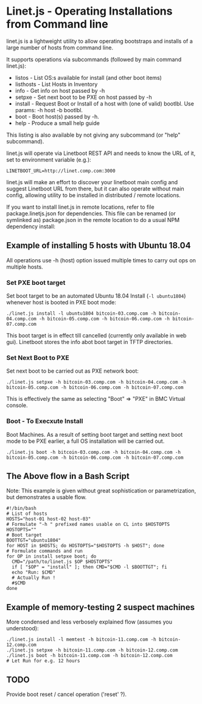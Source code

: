 # Linet.js - Operating Installations from Command line

linet.js is a lightweight utility to allow operating bootstraps and installs of a large number of hosts from command line.

It supports operations via subcommands (followed by main command linet.js):

- listos - List OS:s available for install (and other boot items)
- listhosts - List Hosts in Inventory
- info - Get info on host passed by -h 
- setpxe - Set next boot to be PXE on host passed by -h 
- install - Request Boot or Install of a host with (one of valid) bootlbl. Use params: -h host -b bootlbl.
- boot - Boot host(s) passed by -h.
- help - Produce a small help guide

This listing is also available by not giving any subcommand (or "help" subcommand).

linet.js will operate via Linetboot REST API and needs to know the URL of it, set to environment variable (e.g.):
```
LINETBOOT_URL=http://linet.comp.com:3000
```

linet.js will make an effort to discover your linetboot main config and suggest
Linetboot URL from there, but it can also operate without main config,
allowing utility to be installed in distributed / remote locations.

If you want to install linet.js in remote locations, refer to file
package.linetjs.json for dependencies. This file can be renamed (or symlinked as) package.json in the remote location to do a usual NPM dependency install:

<!--
scp package.linetjs.json me@other-01:/opt/linetjs/package.json
scp linet.js me@other-01:/opt/linetjs/
ssh me@other-01
# On the host other-01, assume we already have npm
cd /opt/linetjs
chmod a+x linet.js
npm install
# Place this to one of the login files (e.g. ~/.bashrc)
export LINETBOOT_URL=http://linet.comp.com:3000
./linet.js listos
# ...
-->

## Example of installing 5 hosts with Ubuntu 18.04

All operations use -h (host) option issued multiple times to carry out ops
on multiple hosts.

### Set PXE boot target

Set boot target to be an automated Ubuntu 18.04 Install (`-l ubuntu1804`)
whenever host is booted in PXE boot mode:
```
./linet.js install -l ubuntu1804 bitcoin-03.comp.com -h bitcoin-04.comp.com -h bitcoin-05.comp.com -h bitcoin-06.comp.com -h bitcoin-07.comp.com
```
This boot target is in effect till cancelled (currently only available in web gui). Linetboot stores the info abot boot target in TFTP directories.

### Set Next Boot to PXE

Set next boot to be carried out as PXE network boot:
```
./linet.js setpxe -h bitcoin-03.comp.com -h bitcoin-04.comp.com -h bitcoin-05.comp.com -h bitcoin-06.comp.com -h bitcoin-07.comp.com
```
This is effectively the same as selecting "Boot" => "PXE" in BMC Virtual console.

### Boot - To Execxute Install

Boot Machines. As a result of setting boot target and setting next boot mode to be PXE earlier, a full OS installation will be carried out.
```
./linet.js boot -h bitcoin-03.comp.com -h bitcoin-04.comp.com -h bitcoin-05.comp.com -h bitcoin-06.comp.com -h bitcoin-07.comp.com
```

## The Above flow in a Bash Script

Note: This example is given without great sophistication or parametrization, but demonstrates a usable flow.

```
#!/bin/bash
# List of hosts
HOSTS="host-01 host-02 host-03"
# Formulate "-h " prefixed names usable on CL into $HOSTOPTS
HOSTOPTS=""
# Boot target
BOOTTGT="ubuntu1804"
for HOST in $HOSTS; do HOSTOPTS="$HOSTOPTS -h $HOST"; done
# Formulate commands and run
for OP in install setpxe boot; do
  CMD="/path/to/linet.js $OP $HOSTOPTS"
  if [ "$OP" = "install" ]; then CMD="$CMD -l $BOOTTGT"; fi
  echo "Run: $CMD"
  # Actually Run !
  #$CMD
done

```

## Example of memory-testing 2 suspect machines

More condensed and less verbosely explained flow (assumes you understood):

```
./linet.js install -l memtest -h bitcoin-11.comp.com -h bitcoin-12.comp.com
./linet.js setpxe -h bitcoin-11.comp.com -h bitcoin-12.comp.com
./linet.js boot -h bitcoin-11.comp.com -h bitcoin-12.comp.com
# Let Run for e.g. 12 hours

```

## TODO

Provide boot reset / cancel operation ('reset' ?).

